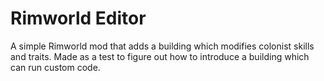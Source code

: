 # Rimworld Editor
A simple Rimworld mod that adds a building which modifies colonist skills and traits. Made as a test to figure out how to introduce a building which can run custom code.

